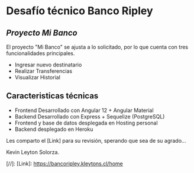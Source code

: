 #  Desafío técnico Banco Ripley
## _Proyecto Mi Banco_

El proyecto "Mi Banco" se ajusta a lo solicitado, por lo que cuenta con tres funcionalidades principales.

- Ingresar nuevo destinatario
- Realizar Transferencias
- Visualizar Historial

## Caracteristicas técnicas

- Frontend Desarrollado con Angular 12 + Angular Material
- Backend Desarrollado con Express + Sequelize (PostgreSQL)
- Frontend y base de datos desplegada en Hosting personal
- Backend desplegado en Heroku

Les comparto el [Link] para su revisión, sperando que sea de su agrado...

Kevin Leyton Solorza.

[//]: 
   [Link]: <https://bancoripley.kleytons.cl/home>